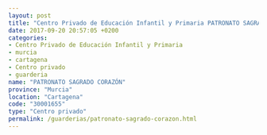 ```yaml
---
layout: post
title: "Centro Privado de Educación Infantil y Primaria PATRONATO SAGRADO CORAZÓN"
date: 2017-09-20 20:57:05 +0200
categories:
- Centro Privado de Educación Infantil y Primaria
- murcia
- cartagena
- Centro privado
- guarderia
name: "PATRONATO SAGRADO CORAZÓN"
province: "Murcia"
location: "Cartagena"
code: "30001655"
type: "Centro privado"
permalink: /guarderias/patronato-sagrado-corazon.html
---
```


